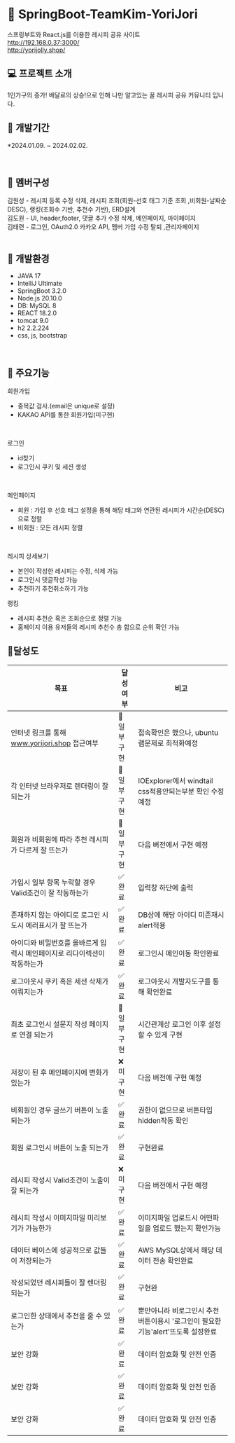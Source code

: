 # :leaves: SpringBoot-TeamKim-YoriJori
스프링부트와 React.js를 이용한 레시피 공유 사이트<br>
http://192.168.0.37:3000/ <br>
http://yorijolly.shop/
<br>
## :computer: 프로젝트 소개
1인가구의 증가! 배달료의 상승!으로 인해 나만 알고있는 꿀 레시피 공유 커뮤니티 입니다.
<br>

## :date: 개발기간
*2024.01.09. ~ 2024.02.02.

<br>

## :raising_hand: 멤버구성
김원성 - 레시피 등록 수정 삭제, 레시피 조회(회원-선호 태그 기준 조회 ,비회원-날짜순 DESC), 랭킹(조회수 기반, 추천수 기반), ERD설계<br>
김도원 - UI, header,footer, 댓글 추가 수정 삭제, 메인페이지, 마이페이지<br>
김태련 - 로그인, OAuth2.0 카카오 API, 멤버 가입 수정 탈퇴 ,관리자페이지<br>
<br>

## :high_brightness: 개발환경
- JAVA 17
- IntelliJ Ultimate
- SpringBoot 3.2.0
- Node.js 20.10.0
- DB: MySQL 8
- REACT 18.2.0
- tomcat 9.0
- h2 2.2.224
- css, js, bootstrap
<br>

## :pushpin: 주요기능

회원가입
- 중복값 검사.(email은 unique로 설정)
- KAKAO API를 통한 회원가입(미구현)
<br>

로그인
- id찾기
- 로그인시 쿠키 및 세션 생성
<br>

메인페이지
- 회원 : 가입 후 선호 태그 설정을 통해 해당 태그와 연관된 레시피가 시간순(DESC)으로 정렬
- 비회원 : 모든 레시피 정렬
<br>

레시피 상세보기
- 본인이 작성한 레시피는 수정, 삭제 가능
- 로그인시 댓글작성 가능
- 추천하기 추천취소하기 가능
  <br>

랭킹
- 레시피 추천순 혹은 조회순으로 정렬 가능
- 홈페이지 이용 유저들의 레시피 추천수 총 합으로 순위 확인 가능
  <br>

## 🏃달성도


| 목표                          | 달성 여부 | 비고                          |
|-------------------------------|-----------|-------------------------------|
| 인터넷 링크를 통해 www.yorijori.shop 접근여부 | 🔨 일부구현   | 접속확인은 했으나, ubuntu램문제로 최적화예정 |
| 각 인터넷 브라우저로 렌더링이 잘 되는가     | 🔨 일부구현    | IOExplorer에서 windtail css적용안되는부분 확인 수정예정 |
| 회원과 비회원에 따라 추천 레시피가 다르게 잘 뜨는가 | 🔨 일부구현  | 다음 버전에서 구현 예정        |
| 가입시 일부 항목 누락할 경우 Valid조건이 잘 작동하는가 | ✅ 완료    | 입력창 하단에 출력       |
| 존재하지 않는 아이디로 로그인 시도시 에러표시가 잘 뜨는가 | ✅ 완료    | DB상에 해당 아이디 미존재시 alert적용 |
| 아이디와 비밀번호를 올바르게 입력시 메인페이지로 리다이렉션이 작동하는가 | ✅ 완료    | 로그인시 메인이동 확인완료  |
| 로그아웃시 쿠키 혹은 세션 삭제가 이뤄지는가 | ✅ 완료    | 로그아웃시 개발자도구를 통해 확인완료   |
| 최초 로그인시 설문지 작성 페이지로 연결 되는가  | 🔨 일부구현    | 시간관계상 로그인 이후 설정 할 수 있게 구현  |
| 저장이 된 후 메인페이지에 변화가 있는가 | ❌ 미구현    | 다음 버전에 구현 예정     |
| 비회원인 경우 글쓰기 버튼이 노출되는가  | ✅ 완료    | 권한이 없으므로 버튼타입 hidden작동 확인   |
| 회원 로그인시 버튼이 노출 되는가   | ✅ 완료    | 구현완료     |
| 레시피 작성시 Valid조건이 노출이 잘 되는가  | ❌ 미구현    | 다음 버전에서 구현 예정     |
| 레시피 작성시 이미지파일 미리보기가 가능한가  | ✅ 완료    | 이미지파일 업로드시 어떤파일을 업로드 했는지 확인가능 |
| 데이터 베이스에 성공적으로 값들이 저장되는가  | ✅ 완료    | AWS MySQL상에서 해당 데이터 전송 확인완료  |
| 작성되었던 레시피들이 잘 렌더링 되는가   | ✅ 완료    | 구현완     |
| 로그인한 상태에서 추천을 줄 수 있는가   | ✅ 완료    | 뿐만아니라 비로그인시 추천버튼이용시 '로그인이 필요한기능'alert'뜨도록 설정완료  |
| 보안 강화                     | ✅ 완료    | 데이터 암호화 및 안전 인증     |
| 보안 강화                     | ✅ 완료    | 데이터 암호화 및 안전 인증     |
| 보안 강화                     | ✅ 완료    | 데이터 암호화 및 안전 인증     |
